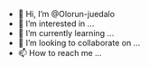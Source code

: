 - 👋 Hi, I’m @Olorun-juedalo
- 👀 I’m interested in ...
- 🌱 I’m currently learning ...
- 💞️ I’m looking to collaborate on ...
- 📫 How to reach me ...

<!---
Olorun-juedalo/Olorun-juedalo is a ✨ special ✨ repository because its `README.md` (this file) appears on your GitHub profile.
You can click the Preview link to take a look at your changes.
--->
